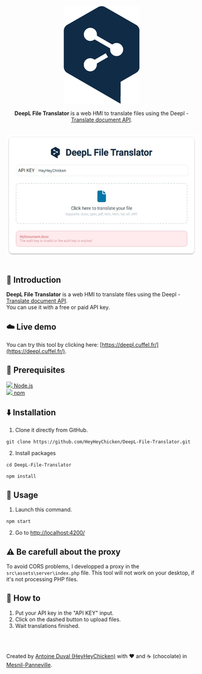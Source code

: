 <div align="center">

<img src="https://raw.githubusercontent.com/HeyHeyChicken/DeepL-File-Translator/main/src/assets/img/logo.png" alt="DeepL File Translator" width="200">

**DeepL File Translator** is a web HMI to translate files using the Deepl - [Translate document API](https://www.deepl.com/docs-api/documents).<br>
<br>

</div>
<div align="center">
<img src="https://raw.githubusercontent.com/HeyHeyChicken/DeepL-File-Translator/main/resources/screen.jpg">
</div>

<br>

## 👋 Introduction

**DeepL File Translator** is a web HMI to translate files using the Deepl - [Translate document API](https://www.deepl.com/docs-api/documents).<br/>
You can use it with a free or paid API key.

## ☁️ Live demo

You can try this tool by clicking here: [https://deepl.cuffel.fr/](https://deepl.cuffel.fr/).

## 🔧 Prerequisites

[<img src="https://raw.githubusercontent.com/HeyHeyChicken/NOVA/master/resources/nodeJSLogo.png" width="18" /> Node.js](https://nodejs.org/)<br/>
[<img src="https://raw.githubusercontent.com/HeyHeyChicken/NOVA/master/resources/npmLogo.png" width="18" /> npm](https://npmjs.com/)<br/>

## ⬇️ Installation

1) Clone it directly from GitHub.
```
git clone https://github.com/HeyHeyChicken/DeepL-File-Translator.git
```
2) Install packages
```
cd DeepL-File-Translator
```
```
npm install
```

## 🚀 Usage

1) Launch this command.
```
npm start
```
2) Go to [http://localhost:4200/](http://localhost:4200/)

## ⚠️ Be carefull about the proxy

To avoid CORS problems, I developped a proxy in the `src\assets\server\index.php` file.
This tool will not work on your desktop, if it's not processing PHP files.

## 💼 How to

1) Put your API key in the "API KEY" input.
2) Click on the dashed button to upload files.
3) Wait translations finished.

<br>
<br>

Created by [Antoine Duval (HeyHeyChicken)](//antoine.cuffel.fr) with ❤ and ☕ (chocolate) in [Mesnil-Panneville](//en.wikipedia.org/wiki/Mesnil-Panneville).

